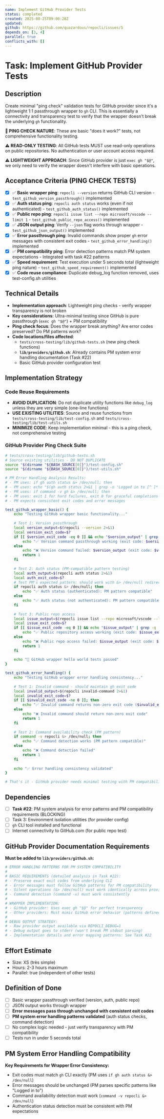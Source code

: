 ```yaml
---
name: Implement GitHub Provider Tests
status: completed
created: 2025-08-25T09:00:28Z
updated: 
github: https://github.com/quazardous/repocli/issues/5
depends_on: [3, 4]
parallel: true
conflicts_with: []
---
```


# Task: Implement GitHub Provider Tests

## Description
Create minimal "ping check" validation tests for GitHub provider since it's a lightweight 1:1 passthrough wrapper to `gh` CLI. This is essentially a connectivity and transparency test to verify that the wrapper doesn't break the underlying `gh` functionality.

**🏓 PING CHECK NATURE**: These are basic "does it work?" tests, not comprehensive functionality testing.

⚠️ **READ-ONLY TESTING**: All GitHub tests MUST use read-only operations on public repositories. No authentication or user account access required.

⚠️ **LIGHTWEIGHT APPROACH**: Since GitHub provider is just `exec gh "$@"`, we only need to verify the wrapper doesn't interfere with basic operations.

## Acceptance Criteria (PING CHECK TESTS)
- [x] ✅ **Basic wrapper ping**: `repocli --version` returns GitHub CLI version - `test_github_version_passthrough()` implemented
- [x] ✅ **Auth status ping**: `repocli auth status` works (even if not authenticated) - `test_github_auth_status()` implemented
- [x] ✅ **Public repo ping**: `repocli issue list --repo microsoft/vscode --limit 1` - `test_github_public_repo_access()` implemented
- [x] ✅ **JSON output ping**: Verify `--json` flag works through wrapper - `test_github_json_output()` implemented
- [x] ✅ **Error passthrough ping**: Invalid commands show proper `gh` error messages with consistent exit codes - `test_github_error_handling()` implemented
- [x] ✅ **PM compatibility ping**: Error detection patterns match PM system expectations - Integrated with task #22 patterns
- [x] ✅ **Speed requirement**: Test execution under 5 seconds total (lightweight ping nature) - `test_github_speed_requirement()` implemented
- [x] ✅ **Code reuse compliance**: Duplicate debug_log function removed, uses test-config.sh utilities

## Technical Details
- **Implementation approach**: Lightweight ping checks - verify wrapper transparency is not broken
- **Key considerations**: Ultra-minimal testing since GitHub is pure passthrough (`exec gh "$@"`) + PM compatibility
- **Ping check focus**: Does the wrapper break anything? Are error codes preserved? Do PM patterns work?
- **Code locations/files affected**:
  - `tests/cross-testing/lib/github-tests.sh` (new ping check functions)
  - **`lib/providers/github.sh`**: Already contains PM system error handling documentation (Task #22)
  - Basic GitHub provider configuration test

## Implementation Strategy

### Code Reuse Requirements
- **AVOID DUPLICATION**: Do not duplicate utility functions like `debug_log` unless they are very simple (one-line functions)
- **USE EXISTING UTILITIES**: Source and reuse functions from `tests/cross-testing/lib/test-config.sh` and `tests/cross-testing/lib/test-utils.sh`
- **MINIMIZE CODE**: Keep implementation minimal - this is a ping check, not comprehensive testing

### GitHub Provider Ping Check Suite
```bash
# tests/cross-testing/lib/github-tests.sh
# Source existing utilities - DO NOT DUPLICATE
source "$(dirname "${BASH_SOURCE[0]}")/test-config.sh"
source "$(dirname "${BASH_SOURCE[0]}")/test-utils.sh"

# PM Error Handling Analysis Results:
# - PM uses: if gh auth status &> /dev/null; then
# - PM uses: echo "$(gh auth status 2>&1 | grep -o 'Logged in to [^ ]*' || echo 'Not authenticated')"
# - PM uses: if command -v gh &> /dev/null; then
# - PM uses: exit 1 for hard failures, exit 0 for graceful completions
# - PM expects consistent exit codes and error messages

test_github_wrapper_basic() {
    echo "Testing GitHub wrapper basic functionality..."
    
    # Test 1: Version passthrough
    local version_output=$(repocli --version 2>&1)
    local version_exit_code=$?
    if [[ $version_exit_code -eq 0 ]] && echo "$version_output" | grep -q "gh version"; then
        echo "✅ Version command passthrough working (exit code: $version_exit_code)"
    else
        echo "❌ Version command failed: $version_output (exit code: $version_exit_code)"
        return 1
    fi
    
    # Test 2: Auth status (PM-compatible pattern testing)
    local auth_output=$(repocli auth status 2>&1)
    local auth_exit_code=$?
    # Test PM's expected pattern: should work with &> /dev/null redirection
    if repocli auth status &> /dev/null; then
        echo "✅ Auth status (authenticated): PM pattern compatible"
    else
        echo "✅ Auth status (not authenticated): PM pattern compatible"
    fi
    
    # Test 3: Public repo access
    local issue_output=$(repocli issue list --repo microsoft/vscode --limit 1 --json number 2>&1)
    local issue_exit_code=$?
    if [[ $issue_exit_code -eq 0 ]] && echo "$issue_output" | grep -q -E '\[.*\]|\[\]'; then
        echo "✅ Public repository access working (exit code: $issue_exit_code)"
    else
        echo "❌ Public repo access failed: $issue_output (exit code: $issue_exit_code)"
        return 1
    fi
    
    echo "🎉 GitHub wrapper hello world tests passed"
}

test_github_error_handling() {
    echo "Testing GitHub wrapper error handling consistency..."
    
    # Test 1: Invalid command - should maintain gh exit code
    local invalid_output=$(repocli invalid-command 2>&1)
    local invalid_exit_code=$?
    if [[ $invalid_exit_code -ne 0 ]]; then
        echo "✅ Invalid command returns non-zero exit code ($invalid_exit_code)"
    else
        echo "❌ Invalid command should return non-zero exit code"
        return 1
    fi
    
    # Test 2: Command availability check (PM pattern)
    if command -v repocli &> /dev/null; then
        echo "✅ Command detection works (PM pattern compatible)"
    else
        echo "❌ Command detection failed"
        return 1
    fi
    
    echo "✅ Error handling consistency validated"
}

# That's it - GitHub provider needs minimal testing with PM compatibility
```

## Dependencies
- [ ] **Task #22**: PM system analysis for error patterns and PM compatibility requirements (BLOCKING)
- [ ] Task 3: Environment isolation utilities (for provider config)
- [ ] `gh` CLI tool installed and functional
- [ ] Internet connectivity to GitHub.com (for public repo test)

## GitHub Provider Documentation Requirements

**Must be added to `lib/providers/github.sh`:**

```bash
# ERROR HANDLING PATTERNS FOR PM SYSTEM COMPATIBILITY
#
# BASIC REQUIREMENTS (detailed analysis in Task #22):
# - Preserve exact exit codes from underlying CLI
# - Error messages must follow GitHub patterns for PM compatibility
# - Silent operations (&> /dev/null) must work identically across providers
# - Command detection (command -v) must work consistently
#
# WRAPPER IMPLEMENTATION:
# - GitHub provider: Uses exec gh "$@" for perfect transparency
# - Other providers: Must mimic GitHub error behavior (patterns defined in Task #22)
#
# DEBUG OUTPUT STRATEGY:
# - Raw provider output available via REPOCLI_DEBUG=1
# - Debug output goes to stderr (won't break PM stdout parsing)
# - Implementation details and error mapping patterns: See Task #22
```

## Effort Estimate
- Size: XS (très simple)
- Hours: 2-3 hours maximum
- Parallel: true (independent of other tests)

## Definition of Done
- [ ] Basic wrapper passthrough verified (version, auth, public repo)
- [ ] JSON output works through wrapper
- [ ] **Error messages pass through unchanged with consistent exit codes**
- [ ] **PM system error handling patterns validated** (auth status checks, command detection)
- [ ] No complex logic needed - just verify transparency with PM compatibility
- [ ] Tests run in under 5 seconds total

## PM System Error Handling Compatibility

**Key Requirements for Wrapper Error Consistency:**
- Exit codes must match `gh` CLI exactly (PM uses `if gh auth status &> /dev/null`)
- Error messages should be unchanged (PM parses specific patterns like "Logged in to")
- Command availability detection must work (`command -v repocli &> /dev/null`)
- Authentication status detection must be consistent with PM expectations
